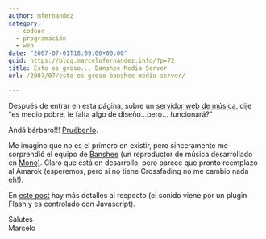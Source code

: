 ```yaml
---
author: mfernandez
category:
  - codear
  - programación
  - web
date: "2007-07-01T18:09:00+00:00"
guid: https://blog.marcelofernandez.info/?p=72
title: Esto es groso... Banshee Media Server
url: /2007/07/esto-es-groso-banshee-media-server/

---
```

Después de entrar en esta página, sobre un [servidor web de música](http://joeshaw.org/banshee-web/), dije "es medio pobre, le falta algo de diseño...pero... funcionará?"

Andá bárbaro!!! [Pruébenlo](http://joeshaw.org/banshee-web/).

Me imagino que no es el primero en existir, pero sinceramente me sorprendió el equipo de [Banshee](http://banshee-project.org/Main_Page) (un reproductor de música desarrollado en [Mono)](http://www.mono-project.com/). Claro que está en desarrollo, pero parece que pronto reemplazo al Amarok (esperemos, pero si no tiene Crossfading no me cambio nada eh!).

En [este post](http://joeshaw.org/2007/06/27/477) hay más detalles al respecto (el sonido viene por un plugin Flash y es controlado con Javascript).

Salutes  
Marcelo
